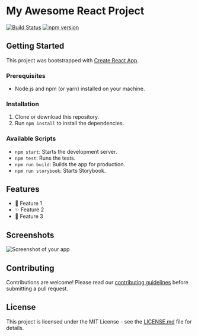 # My Awesome React Project

[![Build Status](https://travis-ci.org/your-username/your-repo.svg?branch=master)](https://travis-ci.org/your-username/your-repo)
[![npm version](https://badge.fury.io/js/your-package-name.svg)](https://badge.fury.io/js/your-package-name)

## Getting Started

This project was bootstrapped with [Create React App](https://github.com/facebook/create-react-app).

### Prerequisites

- Node.js and npm (or yarn) installed on your machine.

### Installation

1. Clone or download this repository.
2. Run `npm install` to install the dependencies.

### Available Scripts

- `npm start`: Starts the development server.
- `npm test`: Runs the tests.
- `npm run build`: Builds the app for production.
- `npm run storybook`: Starts Storybook.

## Features

- :rocket: Feature 1
- :sparkles: Feature 2
- :tada: Feature 3

## Screenshots

![Screenshot of your app](frontend-assignment-master/tfe1.png)

## Contributing

Contributions are welcome! Please read our [contributing guidelines](./CONTRIBUTING.md) before submitting a pull request.

## License

This project is licensed under the MIT License - see the [LICENSE.md](./LICENSE.md) file for details.
